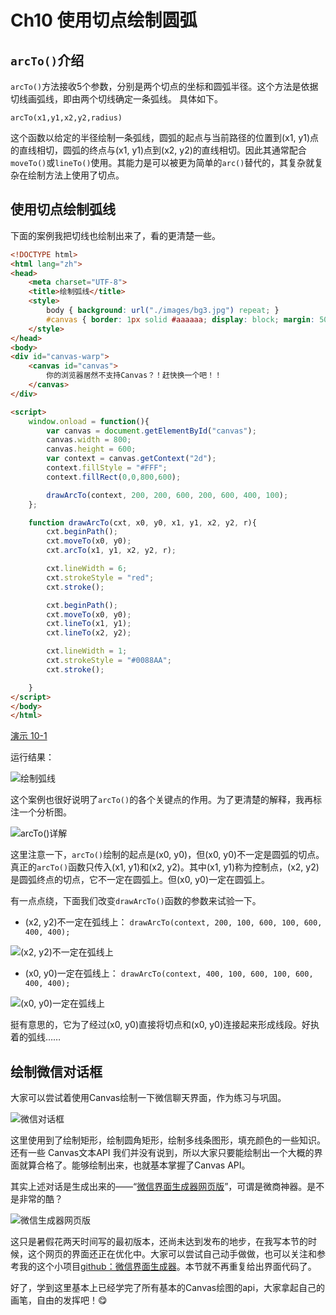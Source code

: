 # Ch10 使用切点绘制圆弧

## `arcTo()`介绍

`arcTo()`方法接收5个参数，分别是两个切点的坐标和圆弧半径。这个方法是依据切线画弧线，即由两个切线确定一条弧线。
具体如下。

`arcTo(x1,y1,x2,y2,radius)`

这个函数以给定的半径绘制一条弧线，圆弧的起点与当前路径的位置到(x1, y1)点的直线相切，圆弧的终点与(x1, y1)点到(x2, y2)的直线相切。因此其通常配合`moveTo()`或`lineTo()`使用。其能力是可以被更为简单的`arc()`替代的，其复杂就复杂在绘制方法上使用了切点。

## 使用切点绘制弧线

下面的案例我把切线也绘制出来了，看的更清楚一些。

```HTML
<!DOCTYPE html>
<html lang="zh">
<head>
    <meta charset="UTF-8">
    <title>绘制弧线</title>
    <style>
        body { background: url("./images/bg3.jpg") repeat; }
        #canvas { border: 1px solid #aaaaaa; display: block; margin: 50px auto; }
    </style>
</head>
<body>
<div id="canvas-warp">
    <canvas id="canvas">
        你的浏览器居然不支持Canvas？！赶快换一个吧！！
    </canvas>
</div>

<script>
    window.onload = function(){
        var canvas = document.getElementById("canvas");
        canvas.width = 800;
        canvas.height = 600;
        var context = canvas.getContext("2d");
        context.fillStyle = "#FFF";
        context.fillRect(0,0,800,600);

        drawArcTo(context, 200, 200, 600, 200, 600, 400, 100);
    };

    function drawArcTo(cxt, x0, y0, x1, y1, x2, y2, r){
        cxt.beginPath();
        cxt.moveTo(x0, y0);
        cxt.arcTo(x1, y1, x2, y2, r);

        cxt.lineWidth = 6;
        cxt.strokeStyle = "red";
        cxt.stroke();

        cxt.beginPath();
        cxt.moveTo(x0, y0);
        cxt.lineTo(x1, y1);
        cxt.lineTo(x2, y2);

        cxt.lineWidth = 1;
        cxt.strokeStyle = "#0088AA";
        cxt.stroke();

    }
</script>
</body>
</html>
```

[演示 10-1](http://airingursb.github.io/canvas/Canvas/10/10-1.html)

运行结果：

![绘制弧线](http://airing.ursb.me/edu10-1.png-html.jpg)

这个案例也很好说明了`arcTo()`的各个关键点的作用。为了更清楚的解释，我再标注一个分析图。

![arcTo()详解](http://airing.ursb.me/edu10-2.jpeg-normal.jpg)

这里注意一下，`arcTo()`绘制的起点是(x0, y0)，但(x0, y0)不一定是圆弧的切点。真正的`arcTo()`函数只传入(x1, y1)和(x2, y2)。其中(x1, y1)称为控制点，(x2, y2)是圆弧终点的切点，它不一定在圆弧上。但(x0, y0)一定在圆弧上。

有一点点绕，下面我们改变`drawArcTo()`函数的参数来试验一下。

* (x2, y2)不一定在弧线上：
`drawArcTo(context, 200, 100, 600, 100, 600, 400, 400);`

![(x2, y2)不一定在弧线上](http://airing.ursb.me/edu10-3.jpeg-normal.jpg)

* (x0, y0)一定在弧线上：
`drawArcTo(context, 400, 100, 600, 100, 600, 400, 400);`

![(x0, y0)一定在弧线上](http://airing.ursb.me/edu10-4.png-normal.jpg)

挺有意思的，它为了经过(x0, y0)直接将切点和(x0, y0)连接起来形成线段。好执着的弧线……

## 绘制微信对话框

大家可以尝试着使用Canvas绘制一下微信聊天界面，作为练习与巩固。

![微信对话框](http://airing.ursb.me/edu10-5.jpeg)

这里使用到了绘制矩形，绘制圆角矩形，绘制多线条图形，填充颜色的一些知识。还有一些 Canvas文本API 我们并没有说到，所以大家只要能绘制出一个大概的界面就算合格了。能够绘制出来，也就基本掌握了Canvas API。

其实上述对话是生成出来的——“[微信界面生成器网页版](http://airingursb.github.io/ez/source)”，可谓是微商神器。是不是非常的酷？

![微信生成器网页版](http://airing.ursb.me/edu10-6.jpeg-html.jpg)

这只是暑假花两天时间写的最初版本，还尚未达到发布的地步，在我写本节的时候，这个网页的界面还正在优化中。大家可以尝试自己动手做做，也可以关注和参考我的这个小项目[github：微信界面生成器](http://github.io/airingursb/ez)。本节就不再重复给出界面代码了。

好了，学到这里基本上已经学完了所有基本的Canvas绘图的api，大家拿起自己的画笔，自由的发挥吧！😋


